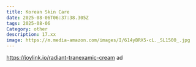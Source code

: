 ```yaml
---
title: Korean Skin Care
date: 2025-08-06T06:37:38.305Z
tags: 2025-08-06
Category: other
description: 17.xx
image: https://m.media-amazon.com/images/I/614yBRX5-cL._SL1500_.jpg
---
```

https://joylink.io/radiant-tranexamic-cream ad